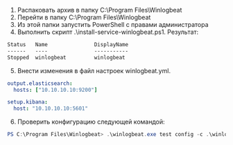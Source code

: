 1. Распаковать архив в папку C:\Program Files\Winlogbeat
2. Перейти в папку C:\Program Files\Winlogbeat
3. Из этой папки запустить PowerShell с правами администратора
4. Выполнить скрипт .\install-service-winlogbeat.ps1. Результат:
```cmd
Status   Name               DisplayName
------   ----               -----------
Stopped  winlogbeat         winlogbeat
```
5. Внести изменения в файл настроек winlogbeat.yml.
```yaml
output.elasticsearch:
  hosts: ["10.10.10.10:9200"]

setup.kibana:
  host: "10.10.10.10:5601"
```
6. Проверить конфигурацию следующей командой:
```powershell
PS C:\Program Files\Winlogbeat> .\winlogbeat.exe test config -c .\winlogbeat.yml -e
```
